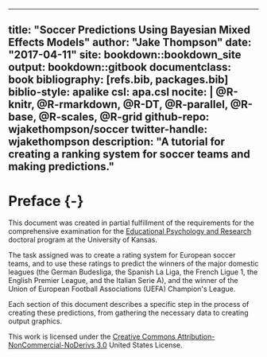 
--- 
title: "Soccer Predictions Using Bayesian Mixed Effects Models"
author: "Jake Thompson"
date: "2017-04-11"
site: bookdown::bookdown_site
output: bookdown::gitbook
documentclass: book
bibliography: [refs.bib, packages.bib]
biblio-style: apalike
csl: apa.csl
nocite: |
  @R-knitr, @R-rmarkdown, @R-DT, @R-parallel, @R-base, @R-scales, @R-grid
github-repo: wjakethompson/soccer
twitter-handle: wjakethompson
description: "A tutorial for creating a ranking system for soccer teams and making predictions."
---

# Preface {-}

This document was created in partial fulfillment of the requirements for the comprehensive examination for the [Educational Psychology and Research](http://epsy.ku.edu/academics/educational-psychology-research/phd/program-faculty) doctoral program at the University of Kansas.

The task assigned was to create a rating system for European soccer teams, and to use these ratings to predict the winners of the major domestic leagues (the German Budesliga, the Spanish La Liga, the French Ligue 1, the English Premier League, and the Italian Serie A), and the winner of the Union of European Football Associations (UEFA) Champion's League.

Each section of this document describes a specific step in the process of creating these predictions, from gathering the necessary data to creating output graphics.

This work is licensed under the [Creative Commons Attribution-NonCommercial-NoDerivs 3.0](http://creativecommons.org/licenses/by-nc-nd/3.0/us/) United States License. 


